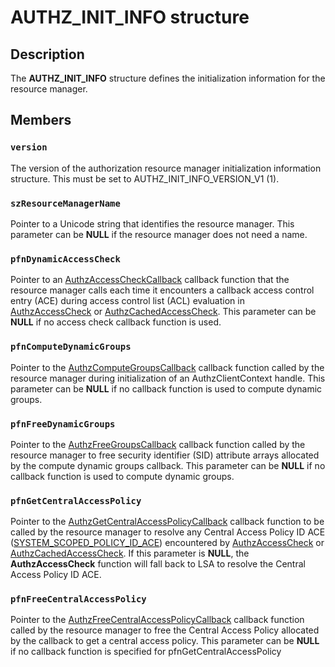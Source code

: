 # AUTHZ_INIT_INFO structure

## Description

The **AUTHZ_INIT_INFO** structure defines the initialization information for the resource manager.

## Members

### `version`

The version of the authorization resource manager initialization information structure. This must be set to AUTHZ_INIT_INFO_VERSION_V1 (1).

### `szResourceManagerName`

Pointer to a Unicode string that identifies the resource manager. This parameter can be **NULL** if the resource manager does not need a name.

### `pfnDynamicAccessCheck`

Pointer to an [AuthzAccessCheckCallback](https://learn.microsoft.com/windows/desktop/SecAuthZ/authzaccesscheckcallback) callback function that the resource manager calls each time it encounters a callback access control entry (ACE) during access control list (ACL) evaluation in [AuthzAccessCheck](https://learn.microsoft.com/windows/desktop/api/authz/nf-authz-authzaccesscheck) or [AuthzCachedAccessCheck](https://learn.microsoft.com/windows/desktop/api/authz/nf-authz-authzcachedaccesscheck). This parameter can be **NULL** if no access check callback function is used.

### `pfnComputeDynamicGroups`

Pointer to the [AuthzComputeGroupsCallback](https://learn.microsoft.com/windows/desktop/SecAuthZ/authzcomputegroupscallback) callback function called by the resource manager during initialization of an AuthzClientContext handle. This parameter can be **NULL** if no callback function is used to compute dynamic groups.

### `pfnFreeDynamicGroups`

Pointer to the [AuthzFreeGroupsCallback](https://learn.microsoft.com/windows/desktop/SecAuthZ/authzfreegroupscallback) callback function called by the resource manager to free security identifier (SID) attribute arrays allocated by the compute dynamic groups callback. This parameter can be **NULL** if no callback function is used to compute dynamic groups.

### `pfnGetCentralAccessPolicy`

Pointer to the [AuthzGetCentralAccessPolicyCallback](https://learn.microsoft.com/windows/desktop/SecAuthZ/authzgetcentralaccesspolicycallback-) callback function to be called by the resource manager to resolve any Central Access Policy ID ACE ([SYSTEM_SCOPED_POLICY_ID_ACE](https://learn.microsoft.com/windows/desktop/api/winnt/ns-winnt-system_scoped_policy_id_ace)) encountered by [AuthzAccessCheck](https://learn.microsoft.com/windows/desktop/api/authz/nf-authz-authzaccesscheck) or [AuthzCachedAccessCheck](https://learn.microsoft.com/windows/desktop/api/authz/nf-authz-authzcachedaccesscheck). If this parameter is **NULL**, the **AuthzAccessCheck** function will fall back to LSA to resolve the Central Access Policy ID ACE.

### `pfnFreeCentralAccessPolicy`

Pointer to the [AuthzFreeCentralAccessPolicyCallback](https://learn.microsoft.com/windows/desktop/SecAuthZ/authzfreecentralaccesspolicycallback) callback function called by the resource manager to free the Central Access Policy allocated by the callback to get a central access policy. This parameter can be **NULL** if no callback function is specified for pfnGetCentralAccessPolicy